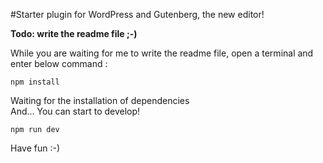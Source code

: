 #Starter plugin for WordPress and Gutenberg, the new editor!

**Todo: write the readme file ;-)**

While you are waiting for me to write the readme file, open a terminal and enter below command :

`npm install`

Waiting for the installation of dependencies<br>And... You can start to develop!

`npm run dev`

Have fun :-)
